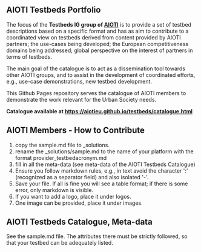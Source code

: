 ## AIOTI Testbeds Portfolio

The focus of the **Testbeds IG group of [AIOTI](aioti.eu)** is to provide a set of testbed descriptions based on a specific format and has as aim to contribute to a coordinated view on testbeds derived from content provided by AIOTI partners; the use-cases being developed; the European competitiveness domains being addressed; global perspective on the interest of partners in terms of testbeds.

The main goal of the catalogue is to act as a dissemination tool towards other AIOTI groups, and to assist in the development of coordinated efforts, e.g., use-case demonstrations, new testbed development.

This Github Pages repository serves the catalogue of AIOTI members to demonstrate the work relevant for the Urban Society needs.

**Catalogue available at https://aiotieu.github.io/testbeds/catalogue.html**


## AIOTI Members - How to Contribute
1. copy the sample.md file to _solutions.
2. rename the _solutions/sample.md to the name of your platform with the format provider_testbedacronym.md
3. fill in all the meta-data (see meta-data of the AIOTI Testbeds Catalogue)
4. Ensure you follow markdown rules, e.g., in text avoid the character ':' (recognized as a separator field) and also isolated '-'.
5. Save your file. If all is fine you will see a table format; if there is some error, only markdown is visible.
6. If you want to add a logo, place it under logos.
7. One image can be provided, place it under images.

## AIOTI Testbeds Catalogue, Meta-data

See the sample.md file.
The attributes there must be strictly followed, so that your testbed can be adequately listed.

